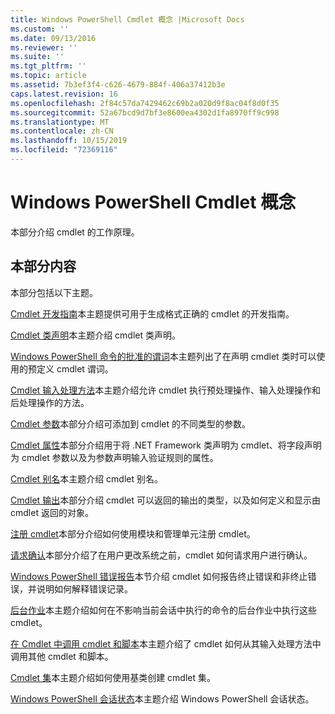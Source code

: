 ```yaml
---
title: Windows PowerShell Cmdlet 概念 |Microsoft Docs
ms.custom: ''
ms.date: 09/13/2016
ms.reviewer: ''
ms.suite: ''
ms.tgt_pltfrm: ''
ms.topic: article
ms.assetid: 7b3ef3f4-c626-4679-884f-406a37412b3e
caps.latest.revision: 16
ms.openlocfilehash: 2f84c57da7429462c69b2a020d9f8ac04f8d0f35
ms.sourcegitcommit: 52a67bcd9d7bf3e8600ea4302d1fa8970ff9c998
ms.translationtype: MT
ms.contentlocale: zh-CN
ms.lasthandoff: 10/15/2019
ms.locfileid: "72369116"
---
```

# <a name="windows-powershell-cmdlet-concepts"></a>Windows PowerShell Cmdlet 概念

本部分介绍 cmdlet 的工作原理。

## <a name="in-this-section"></a>本部分内容

本部分包括以下主题。

[Cmdlet 开发指南](./cmdlet-development-guidelines.md)本主题提供可用于生成格式正确的 cmdlet 的开发指南。

[Cmdlet 类声明](./cmdlet-class-declaration.md)本主题介绍 cmdlet 类声明。

[Windows PowerShell 命令的批准的谓词](./approved-verbs-for-windows-powershell-commands.md)本主题列出了在声明 cmdlet 类时可以使用的预定义 cmdlet 谓词。

[Cmdlet 输入处理方法](./cmdlet-input-processing-methods.md)本主题介绍允许 cmdlet 执行预处理操作、输入处理操作和后处理操作的方法。

[Cmdlet 参数](./cmdlet-parameters.md)本部分介绍可添加到 cmdlet 的不同类型的参数。

[Cmdlet 属性](./cmdlet-attributes.md)本部分介绍用于将 .NET Framework 类声明为 cmdlet、将字段声明为 cmdlet 参数以及为参数声明输入验证规则的属性。

[Cmdlet 别名](./cmdlet-aliases.md)本主题介绍 cmdlet 别名。

[Cmdlet 输出](./cmdlet-output.md)本部分介绍 cmdlet 可以返回的输出的类型，以及如何定义和显示由 cmdlet 返回的对象。

[注册 cmdlet](./modules-and-snap-ins.md)本部分介绍如何使用模块和管理单元注册 cmdlet。

[请求确认](./requesting-confirmation-from-cmdlets.md)本部分介绍了在用户更改系统之前，cmdlet 如何请求用户进行确认。

[Windows PowerShell 错误报告](./error-reporting-concepts.md)本节介绍 cmdlet 如何报告终止错误和非终止错误，并说明如何解释错误记录。

[后台作业](./background-jobs.md)本主题介绍如何在不影响当前会话中执行的命令的后台作业中执行这些 cmdlet。

[在 Cmdlet 中调用 cmdlet 和脚本](./invoking-cmdlets-and-scripts-within-a-cmdlet.md)本主题介绍了 cmdlet 如何从其输入处理方法中调用其他 cmdlet 和脚本。

[Cmdlet 集](./cmdlet-sets.md)本主题介绍如何使用基类创建 cmdlet 集。

[Windows PowerShell 会话状态](./windows-powershell-session-state.md)本主题介绍 Windows PowerShell 会话状态。
